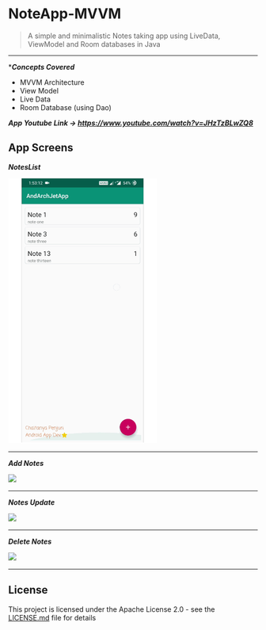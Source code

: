 # NoteApp-MVVM

> A simple and minimalistic Notes taking app using LiveData, ViewModel and Room databases in Java

---

****Concepts Covered***
- MVVM Architecture
- View Model
- Live Data
- Room Database (using Dao)

***App Youtube Link -> https://www.youtube.com/watch?v=JHzTzBLwZQ8***

## App Screens

***NotesList***

<img src="https://raw.githubusercontent.com/ChaituPenju/NoteApp-MVVM/master/screens/NotesList.gif" width=300>

---

***Add Notes***

<img src="https://raw.githubusercontent.com/ChaituPenju/NoteApp-MVVM/master/screens/NotesAdd.gif" width=300>

---

***Notes Update***

<img src="https://raw.githubusercontent.com/ChaituPenju/NoteApp-MVVM/master/screens/NotesUpdate.gif" width=300>

---

***Delete Notes***

<img src="https://raw.githubusercontent.com/ChaituPenju/NoteApp-MVVM/master/screens/NotesDeleted.gif" width=300>

---
## License

This project is licensed under the Apache License 2.0 - see the [LICENSE.md](LICENSE) file for details

